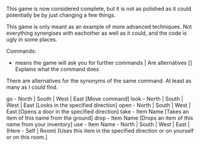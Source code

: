 This game is now considered complete, but it is not as polished as it could potentially be by just changing a few things.

This game is only meant as an example of more advanced techniques. Not everything synergises with eachother as well as it could, and the code is ugly in some places.


Commands:

- means the game will ask you for further commands
| Are alternatives
[] Explains what the command does

There are alternatives for the synonyms of the same command. At least as many as I could find.

go - North | South | West | East [Move command]
look - North | South | West | East [Looks in the specified direction]
open - North | South | West | East [Opens a door in the specified direction]
take - Item Name [Takes an item of this name from the ground]
drop - Item Name [Drops an item of this name from your inventory]
use - Item Name - North | South | West | East | (Here - Self | Room) [Uses this item in the specified direction or on yourself or on this room.]